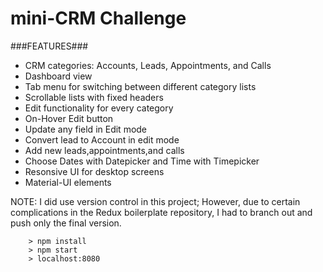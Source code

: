 # mini-CRM Challenge

###FEATURES###

* CRM categories: Accounts, Leads, Appointments, and Calls
* Dashboard view
* Tab menu for switching between different category lists
* Scrollable lists with fixed headers
* Edit functionality for every category
* On-Hover Edit button
* Update any field in Edit mode
* Convert lead to Account in edit mode
* Add new leads,appointments,and calls
* Choose Dates with Datepicker and Time with Timepicker
* Resonsive UI for desktop screens
* Material-UI elements

NOTE: I did use version control in this project; However, due to certain complications in the Redux boilerplate repository, I had to branch out and push only the final version. 

```
	> npm install
	> npm start
	> localhost:8080
```
